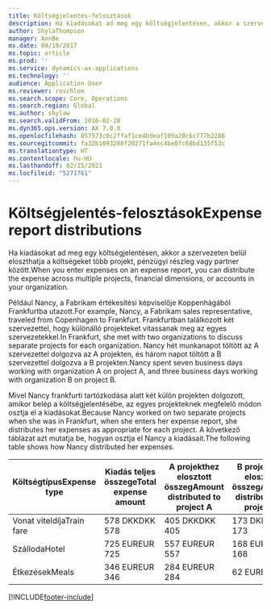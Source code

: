 ```yaml
---
title: Költségjelentés-felosztások
description: Ha kiadásokat ad meg egy költségjelentésen, akkor a szervezeten belül eloszthatja a költségeket több projekt, jogi entitás vagy partner között.
author: ShylaThompson
manager: AnnBe
ms.date: 09/19/2017
ms.topic: article
ms.prod: ''
ms.service: dynamics-ax-applications
ms.technology: ''
audience: Application User
ms.reviewer: roschlom
ms.search.scope: Core, Operations
ms.search.region: Global
ms.author: shylaw
ms.search.validFrom: 2016-02-28
ms.dyn365.ops.version: AX 7.0.0
ms.openlocfilehash: 857573c0c2ffaf1ce4bdeaf109a20c6c777b2288
ms.sourcegitcommit: fa32b1893286f20271fa4ec4be8fc68bd135f53c
ms.translationtype: HT
ms.contentlocale: hu-HU
ms.lasthandoff: 02/15/2021
ms.locfileid: "5271761"
---
```

# <a name="expense-report-distributions"></a><span data-ttu-id="7f2b3-103">Költségjelentés-felosztások</span><span class="sxs-lookup"><span data-stu-id="7f2b3-103">Expense report distributions</span></span>

<span data-ttu-id="7f2b3-104">Ha kiadásokat ad meg egy költségjelentésen, akkor a szervezeten belül eloszthatja a költségeket több projekt, pénzügyi részleg vagy partner között.</span><span class="sxs-lookup"><span data-stu-id="7f2b3-104">When you enter expenses on an expense report, you can distribute the expense across multiple projects, financial dimensions, or accounts in your organization.</span></span>

<span data-ttu-id="7f2b3-105">Például Nancy, a Fabrikam értékesítési képviselője Koppenhágából Frankfurtba utazott.</span><span class="sxs-lookup"><span data-stu-id="7f2b3-105">For example, Nancy, a Fabrikam sales representative, traveled from Copenhagen to Frankfurt.</span></span> <span data-ttu-id="7f2b3-106">Frankfurtban találkozott két szervezettel, hogy különálló projekteket vitassanak meg az egyes szervezetekkel.</span><span class="sxs-lookup"><span data-stu-id="7f2b3-106">In Frankfurt, she met with two organizations to discuss separate projects for each organization.</span></span> <span data-ttu-id="7f2b3-107">Nancy hét munkanapot töltött az A szervezettel dolgozva az A projekten, és három napot töltött a B szervezettel dolgozva a B projekten.</span><span class="sxs-lookup"><span data-stu-id="7f2b3-107">Nancy spent seven business days working with organization A on project A, and three business days working with organization B on project B.</span></span>

<span data-ttu-id="7f2b3-108">Mivel Nancy frankfurti tartózkodása alatt két külön projekten dolgozott, amikor belép a költségjelentésébe, az egyes projekteknek megfelelő módon osztja el a kiadásokat.</span><span class="sxs-lookup"><span data-stu-id="7f2b3-108">Because Nancy worked on two separate projects when she was in Frankfurt, when she enters her expense report, she distributes her expenses as appropriate for each project.</span></span> <span data-ttu-id="7f2b3-109">A következő táblázat azt mutatja be, hogyan osztja el Nancy a kiadásait.</span><span class="sxs-lookup"><span data-stu-id="7f2b3-109">The following table shows how Nancy distributed her expenses.</span></span>


| <span data-ttu-id="7f2b3-110">Költségtípus</span><span class="sxs-lookup"><span data-stu-id="7f2b3-110">Expense type</span></span> | <span data-ttu-id="7f2b3-111">Kiadás teljes összege</span><span class="sxs-lookup"><span data-stu-id="7f2b3-111">Total expense amount</span></span>|<span data-ttu-id="7f2b3-112">A projekthez elosztott összeg</span><span class="sxs-lookup"><span data-stu-id="7f2b3-112">Amount distributed to project A</span></span>| <span data-ttu-id="7f2b3-113">B projekthez elosztott összeg</span><span class="sxs-lookup"><span data-stu-id="7f2b3-113">Amount distributed to project B</span></span> |
|--------------|---------------------|-------------------------------|---------------------------------|
|<span data-ttu-id="7f2b3-114">Vonat viteldíja</span><span class="sxs-lookup"><span data-stu-id="7f2b3-114">Train fare</span></span>   |<span data-ttu-id="7f2b3-115">578 DKK</span><span class="sxs-lookup"><span data-stu-id="7f2b3-115">DKK 578</span></span>              |<span data-ttu-id="7f2b3-116">405 DKK</span><span class="sxs-lookup"><span data-stu-id="7f2b3-116">DKK 405</span></span>                        |<span data-ttu-id="7f2b3-117">173 DKK</span><span class="sxs-lookup"><span data-stu-id="7f2b3-117">DKK 173</span></span>                          |
|<span data-ttu-id="7f2b3-118">Szálloda</span><span class="sxs-lookup"><span data-stu-id="7f2b3-118">Hotel</span></span>         |<span data-ttu-id="7f2b3-119">725 EUR</span><span class="sxs-lookup"><span data-stu-id="7f2b3-119">EUR 725</span></span>              |<span data-ttu-id="7f2b3-120">557 EUR</span><span class="sxs-lookup"><span data-stu-id="7f2b3-120">EUR 557</span></span>                        |<span data-ttu-id="7f2b3-121">168 EUR</span><span class="sxs-lookup"><span data-stu-id="7f2b3-121">EUR 168</span></span>                          |
|<span data-ttu-id="7f2b3-122">Étkezések</span><span class="sxs-lookup"><span data-stu-id="7f2b3-122">Meals</span></span>         |<span data-ttu-id="7f2b3-123">346 EUR</span><span class="sxs-lookup"><span data-stu-id="7f2b3-123">EUR 346</span></span>              |<span data-ttu-id="7f2b3-124">284 EUR</span><span class="sxs-lookup"><span data-stu-id="7f2b3-124">EUR 284</span></span>                        |<span data-ttu-id="7f2b3-125">62 EUR</span><span class="sxs-lookup"><span data-stu-id="7f2b3-125">EUR 62</span></span>                           |



[!INCLUDE[footer-include](../includes/footer-banner.md)]